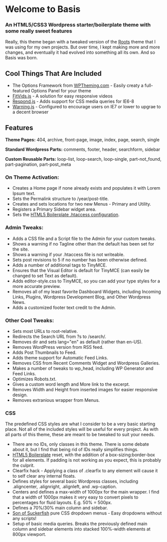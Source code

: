 # Welcome to Basis
### An HTML5/CSS3 Wordpress starter/boilerplate theme with some really sweet features

Really, this theme began with a tweaked version of the [Roots](http://www.rootstheme.com/) theme that I was using for my own projects. But over time, I kept making more and more changes, and eventually it had evolved into something all its own. And so Basis was born.

## Cool Things That Are Included

+ The Options Framework from [WPTheming.com](http://www.wptheming.com) - Easily creaty a full-featured Options Panel for your theme
+ [FitVids.js](http://fitvidsjs.com/) - A solution for easy responsive videos
+ [Respond.js](https://github.com/scottjehl/Respond) - Adds support for CSS media queries for IE6-8
+ [Warning.js](http://code.google.com/p/ie6-upgrade-warning/) - Configured to encourage users on IE7 or lower to upgrae to a decent browser

## Features

**Theme Pages:** 404, archive, front-page, image, index, page, search, single

**Standard Wordpress Parts:** comments, footer, header, searchform, sidebar

**Custom Reusable Parts:** loop-list, loop-search, loop-single, part-not_found, part-pagination, part-post_meta

### On Theme Activation:

+ Creates a Home page if none already exists and populates it with Lorem Ipsum text.
+ Sets the Permalink structure to /year/post-title.
+ Creates and sets locations for two new Menus - Primary and Utility.
+ Registers a Primary Sidebar widget area.
+ Sets the [HTML5 Boilerplate .htaccess configuration](https://github.com/h5bp/html5-boilerplate/blob/master/doc/htaccess.md).

### Admin Tweaks:

+ Adds a CSS file and a Script file to the Admin for your custom tweaks.
+ Shows a warning if no Tagline other than the default has been set for the site.
+ Shows a warning if your .htaccess file is not writeable.
+ Sets post revisions to 5 if no number has been otherwise defined.
+ Adds a number of additional tags to TinyMCE.
+ Ensures that the Visual Editor is default for TinyMCE (can easily be changed to set Text as default).
+ Adds editor-style.css to TinyMCE, so you can add your type styles for a more accurate preview.
+ Removes all of my least favorite Dashboard Widgets, including Incoming Links, Plugins, Wordpress Development Blog, and Other Wordpress News.
+ Adds a customized footer text credit to the Admin.

### Other Cool Tweaks:

+ Sets most URLs to root-relative.
+ Redirects the Search URL from ?s to /search/.
+ Removes dir and sets lang="en" as default (rather than en-US).
+ Removes WordPress version from RSS feed.
+ Adds Post Thumbnails to Feed.
+ Adds theme support for Automatic Feed Links.
+ Removes CSS from Recent Comments Widget and Wordpress Galleries.
+ Makes a number of tweaks to wp_head, including WP Generator and Feed Links.
+ Optimizes Robots.txt.
+ Gives a custom word length and More link to the excerpt.
+ Removes Width and Height from inserted images for easier responsive design.
+ Removes extranious wrapper from Menus.

### CSS

The predefined CSS styles are what I consider to be a very basic starting place. Not all of the included styles will be useful for every project. As with all parts of this theme, these are meant to be tweaked to suit your needs.

+ There are no IDs, only classes in this theme. There is some debate about it, but I find that being rid of IDs really simplifies things.
+ [HTML5 Boilerplate](http://html5boilerplate.com/) reset, with the addition of a box-sizing:border-box for all elements. If padding is not working as you expect, this is probably the culprit.
+ Clearfix hack - Applying a class of .clearfix to any element will cause it to self clear any internal floats.
+ Defines styles for several basic Wordpress classes, including .aligncenter, .alignright, .alignleft, and .wp-caption.
+ Centers and defines a max-width of 1000px for the main wrapper. I find that a width of 1000px makes it very easy to convert pixels to percentages for fluid layouts. E.g. 50% = 500px.
+ Defines a 70%/30% main column and sidebar.
+ [Son of Suckerfish](http://www.htmldog.com/articles/suckerfish/dropdowns/) pure CSS dropdown menus - Easy dropdowns without any scripts!
+ Setup of basic media queries. Breaks the previously defined main column and sidebar elements into stacked 100%-width elements at 800px viewport.